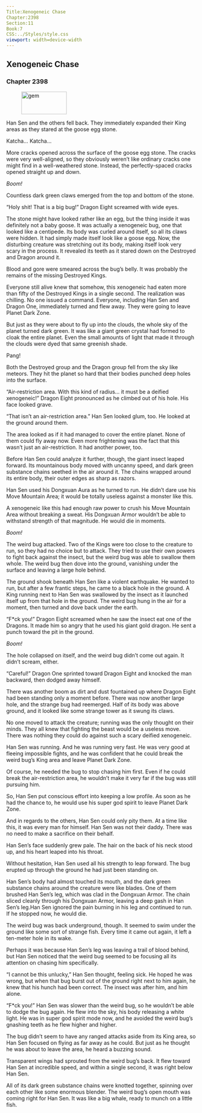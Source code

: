 ```yaml
---
Title:Xenogeneic Chase 
Chapter:2398 
Section:11 
Book:7 
CSS:../Styles/style.css 
viewport: width=device-width
---
```

  
## Xenogeneic Chase
### Chapter 2398
  
<figure>
	<img src="../Images/gem.gif" alt="gem" id="gem" width="120" height="60" />
</figure>
  

  
Han Sen and the others fell back. They immediately expanded their King areas as they stared at the goose egg stone.

Katcha… Katcha…

More cracks opened across the surface of the goose egg stone. The cracks were very well-aligned, so they obviously weren’t like ordinary cracks one might find in a well-weathered stone. Instead, the perfectly-spaced cracks opened straight up and down.

*Boom!*

Countless dark green claws emerged from the top and bottom of the stone.

“Holy shit! That is a big bug!” Dragon Eight screamed with wide eyes.

The stone might have looked rather like an egg, but the thing inside it was definitely not a baby goose. It was actually a xenogeneic bug, one that looked like a centipede. Its body was curled around itself, so all its claws were hidden. It had simply made itself look like a goose egg. Now, the disturbing creature was stretching out its body, making itself look very scary in the process. It revealed its teeth as it stared down on the Destroyed and Dragon around it.

Blood and gore were smeared across the bug’s belly. It was probably the remains of the missing Destroyed Kings.

Everyone still alive knew that somehow, this xenogeneic had eaten more than fifty of the Destroyed Kings in a single second. The realization was chilling. No one issued a command. Everyone, including Han Sen and Dragon One, immediately turned and flew away. They were going to leave Planet Dark Zone.

But just as they were about to fly up into the clouds, the whole sky of the planet turned dark green. It was like a giant green crystal had formed to cloak the entire planet. Even the small amounts of light that made it through the clouds were dyed that same greenish shade.

Pang!

Both the Destroyed group and the Dragon group fell from the sky like meteors. They hit the planet so hard that their bodies punched deep holes into the surface.

“Air-restriction area. With this kind of radius… it must be a deified xenogeneic!” Dragon Eight pronounced as he climbed out of his hole. His face looked grave.

“That isn’t an air-restriction area.” Han Sen looked glum, too. He looked at the ground around them.

The area looked as if it had managed to cover the entire planet. None of them could fly away now. Even more frightening was the fact that this wasn’t just an air-restriction. It had another power, too.

Before Han Sen could analyze it further, though, the giant insect leaped forward. Its mountainous body moved with uncanny speed, and dark green substance chains seethed in the air around it. The chains wrapped around its entire body, their outer edges as sharp as razors.

Han Sen used his Dongxuan Aura as he turned to run. He didn’t dare use his Move Mountain Area; it would be totally useless against a monster like this.

A xenogeneic like this had enough raw power to crush his Move Mountain Area without breaking a sweat. His Dongxuan Armor wouldn’t be able to withstand strength of that magnitude. He would die in moments.

*Boom!*

The weird bug attacked. Two of the Kings were too close to the creature to run, so they had no choice but to attack. They tried to use their own powers to fight back against the insect, but the weird bug was able to swallow them whole. The weird bug then dove into the ground, vanishing under the surface and leaving a large hole behind.

The ground shook beneath Han Sen like a violent earthquake. He wanted to run, but after a few frantic steps, he came to a black hole in the ground. A King running next to Han Sen was swallowed by the insect as it launched itself up from that hole in the ground. The weird bug hung in the air for a moment, then turned and dove back under the earth.

“F*ck you!” Dragon Eight screamed when he saw the insect eat one of the Dragons. It made him so angry that he used his giant gold dragon. He sent a punch toward the pit in the ground.

*Boom!*

The hole collapsed on itself, and the weird bug didn’t come out again. It didn’t scream, either.

“Careful!” Dragon One sprinted toward Dragon Eight and knocked the man backward, then dodged away himself.

There was another boom as dirt and dust fountained up where Dragon Eight had been standing only a moment before. There was now another large hole, and the strange bug had reemerged. Half of its body was above ground, and it looked like some strange tower as it swung its claws.

No one moved to attack the creature; running was the only thought on their minds. They all knew that fighting the beast would be a useless move. There was nothing they could do against such a scary deified xenogeneic.

Han Sen was running. And he was running very fast. He was very good at fleeing impossible fights, and he was confident that he could break the weird bug’s King area and leave Planet Dark Zone.

Of course, he needed the bug to stop chasing him first. Even if he could break the air-restriction area, he wouldn’t make it very far if the bug was still pursuing him.

So, Han Sen put conscious effort into keeping a low profile. As soon as he had the chance to, he would use his super god spirit to leave Planet Dark Zone.

And in regards to the others, Han Sen could only pity them. At a time like this, it was every man for himself. Han Sen was not their daddy. There was no need to make a sacrifice on their behalf.

Han Sen’s face suddenly grew pale. The hair on the back of his neck stood up, and his heart leaped into his throat.

Without hesitation, Han Sen used all his strength to leap forward. The bug erupted up through the ground he had just been standing on.

Han Sen’s body had almost touched its mouth, and the dark green substance chains around the creature were like blades. One of them brushed Han Sen’s leg, which was clad in the Dongxuan Armor. The chain sliced cleanly through his Dongxuan Armor, leaving a deep gash in Han Sen’s leg.Han Sen ignored the pain burning in his leg and continued to run. If he stopped now, he would die.

The weird bug was back underground, though. It seemed to swim under the ground like some sort of strange fish. Every time it came out again, it left a ten-meter hole in its wake.

Perhaps it was because Han Sen’s leg was leaving a trail of blood behind, but Han Sen noticed that the weird bug seemed to be focusing all its attention on chasing him specifically.

“I cannot be this unlucky,” Han Sen thought, feeling sick. He hoped he was wrong, but when that bug burst out of the ground right next to him again, he knew that his hunch had been correct. The insect was after him, and him alone.

“F*ck you!” Han Sen was slower than the weird bug, so he wouldn’t be able to dodge the bug again. He flew into the sky, his body releasing a white light. He was in super god spirit mode now, and he avoided the weird bug’s gnashing teeth as he flew higher and higher.

The bug didn’t seem to have any ranged attacks aside from its King area, so Han Sen focused on flying as far away as he could. But just as he thought he was about to leave the area, he heard a buzzing sound.

Transparent wings had sprouted from the weird bug’s back. It flew toward Han Sen at incredible speed, and within a single second, it was right below Han Sen.

All of its dark green substance chains were knotted together, spinning over each other like some enormous blender. The weird bug’s open mouth was coming right for Han Sen. It was like a big whale, ready to munch on a little fish.